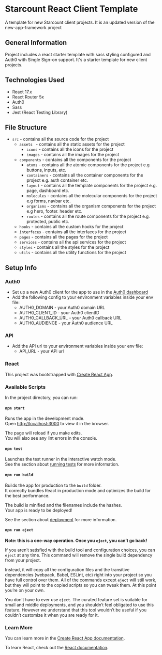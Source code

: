 # Starcount React Client Template

A template for new Starcount client projects. It is an updated version of the new-app-framework project

## General Information

Project includes a react starter template with sass styling configured and Auth0 with Single Sign-on support. It's a
starter template for new client projects.

## Technologies Used

- React 17.x
- React Router 5x
- Auth0
- Sass
- Jest (React Testing Library)

## File Structure
- `src` - contains all the source code for the project
  - `assets ` - contains all the static assets for the project
    - `icons` - contains all the icons for the project
    - `images` - contains all the images for the project
  - `components` - contains all the components for the project
    - `atoms` - contains all the atomic components for the project e.g buttons, inputs, etc.
    - `containers` - contains all the container components for the project e.g. auth container etc.
    - `layout` - contains all the template components for the project e.g. page, dashboard etc.
    - `molecules` - contains all the molecular components for the project e.g forms, navbar etc.
    - `organisms` - contains all the organism components for the project e.g hero, footer. header etc.
    - `routes` - contains all the route components for the project e.g. protected, public etc.
  - `hooks` - contains all the custom hooks for the project
  - `interfaces` - contains all the interfaces for the project
  - `pages` - contains all the pages for the project
  - `services` - contains all the api services for the project
  - `styles` - contains all the styles for the project
  - `utils` - contains all the utility functions for the project

## Setup Info

### Auth0

- Set up a new Auth0 client for the app to use in the [Auth0
  dashboard](https://manage.auth0.com/dashboard/us/starcount/clients)
- Add the following config to your environment variables inside your env file:
  - AUTH0_DOMAIN - your Auth0 domain URL
  - AUTH0_CLIENT_ID - your Auth0 clientID
  - AUTH0_CALLBACK_URL - your Auth0 callback URL
  - AUTH0_AUDIENCE - your Auth0 audience URL

### API
- Add the API url to your environment variables inside your env file:
  - API_URL - your API url

### React
This project was bootstrapped with [Create React App](https://github.com/facebook/create-react-app).

### Available Scripts

In the project directory, you can run:

#### `npm start`

Runs the app in the development mode.\
Open [http://localhost:3000](http://localhost:3000) to view it in the browser.

The page will reload if you make edits.\
You will also see any lint errors in the console.

#### `npm test`

Launches the test runner in the interactive watch mode.\
See the section about [running tests](https://facebook.github.io/create-react-app/docs/running-tests) for more
information.

#### `npm run build`

Builds the app for production to the `build` folder.\
It correctly bundles React in production mode and optimizes the build for the best performance.

The build is minified and the filenames include the hashes.\
Your app is ready to be deployed!

See the section about [deployment](https://facebook.github.io/create-react-app/docs/deployment) for more information.

#### `npm run eject`

**Note: this is a one-way operation. Once you `eject`, you can’t go back!**

If you aren’t satisfied with the build tool and configuration choices, you can `eject` at any time. This command will
remove the single build dependency from your project.

Instead, it will copy all the configuration files and the transitive dependencies (webpack, Babel, ESLint, etc) right
into your project so you have full control over them. All of the commands except `eject` will still work, but they will
point to the copied scripts so you can tweak them. At this point you’re on your own.

You don’t have to ever use `eject`. The curated feature set is suitable for small and middle deployments, and you
shouldn’t feel obligated to use this feature. However we understand that this tool wouldn’t be useful if you couldn’t
customize it when you are ready for it.

### Learn More

You can learn more in
the [Create React App documentation](https://facebook.github.io/create-react-app/docs/getting-started).

To learn React, check out the [React documentation](https://reactjs.org/).
